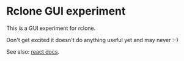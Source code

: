 # Rclone GUI experiment

This is a GUI experiment for rclone.

Don't get excited it doesn't do anything useful yet and may never :-)

See also: [react docs](/react.md).
